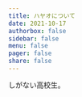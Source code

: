 ```yaml
---
title: ハヤオについて
date: 2021-10-17
authorbox: false
sidebar: false
menu: false
pager: false
share: false
---
```


しがない高校生。
